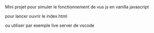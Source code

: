 Mini projet pour simuler le fonctionnement de vus js en vanilla javascript

pour lancer ouvrir le index.html 

ou utiliser par exemple live server de vscode
